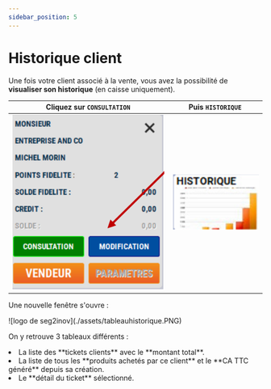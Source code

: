 ```yaml
---
sidebar_position: 5
---
```


# Historique client

Une fois votre client associé à la vente, vous avez la possibilité de **visualiser son historique** (en caisse uniquement).

| Cliquez sur ```CONSULTATION``` | Puis ```HISTORIQUE``` |
|:--------------:|:--------:|
| ![logo de seg2inov](./assets/commandedebrief.PNG)| ![logo de seg2inov](./assets/historique.PNG)| 

Une nouvelle fenêtre s'ouvre : 

<div className="contenaireImg">
    ![logo de seg2inov](./assets/tableauhistorique.PNG)
    </div>

On y retrouve 3 tableaux différents :
<li> La liste des **tickets clients** avec le **montant total**. </li>
<li> La liste de tous les **produits achetés par ce client** et le **CA TTC généré** depuis sa création. </li>
<li> Le **détail du ticket** sélectionné. </li>